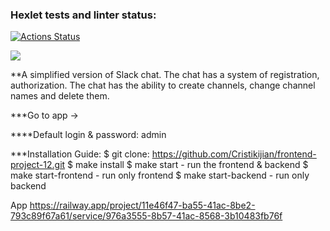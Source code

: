 ### Hexlet tests and linter status:
[![Actions Status](https://github.com/Cristikijian/frontend-project-12/workflows/hexlet-check/badge.svg)](https://github.com/Cristikijian/frontend-project-12/actions)

<a href="https://codeclimate.com/github/Cristikijian/frontend-project-12/maintainability"><img src="https://api.codeclimate.com/v1/badges/233b6d084ada03ae14e4/maintainability" /></a>

**A simplified version of Slack chat. The chat has a system of registration, authorization. The chat has the ability to create channels, change channel names and delete them.

***Go to app ->

****Default login & password: admin

***Installation Guide:
$ git clone: https://github.com/Cristikijian/frontend-project-12.git
$ make install
$ make start - run the frontend & backend
$ make start-frontend - run only frontend
$ make start-backend - run only backend

App https://railway.app/project/11e46f47-ba55-41ac-8be2-793c89f67a61/service/976a3555-8b57-41ac-8568-3b10483fb76f